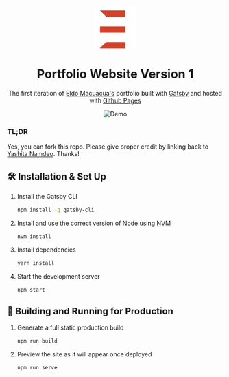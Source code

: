 <div align="center">
  <img alt="Logo" src="https://github.com/eldoJr/eldoJr/blob/main/icon-192x192.png" width="100" />
</div>
<h1 align="center">
  Portfolio Website Version 1
</h1>
<p align="center">
  The first iteration of <a href="https://yashitanamdeo.github.io/" target="_blank">Eldo Macuacua's</a> portfolio built with <a href="https://www.gatsbyjs.org/" target="_blank">Gatsby</a> and hosted with <a href="https://pages.github.com/" target="_blank">Github Pages</a>
</p>

<div align="center">
  <img alt="Demo" src="https://github.com/eldoJr/eldomacuacua.github/blob/main/previw.png" />
</div>

### TL;DR

Yes, you can fork this repo. Please give proper credit by linking back to [Yashita Namdeo](https://github.com/yashitanamdeo). Thanks!

## 🛠 Installation & Set Up

1. Install the Gatsby CLI

   ```sh
   npm install -g gatsby-cli
   ```

2. Install and use the correct version of Node using [NVM](https://github.com/nvm-sh/nvm)

   ```sh
   nvm install
   ```
   
3. Install dependencies

   ```sh
   yarn install
   ```

4. Start the development server

   ```sh
   npm start
   ```

## 🚀 Building and Running for Production

1. Generate a full static production build

   ```sh
   npm run build
   ```

1. Preview the site as it will appear once deployed

   ```sh
   npm run serve
   ```
